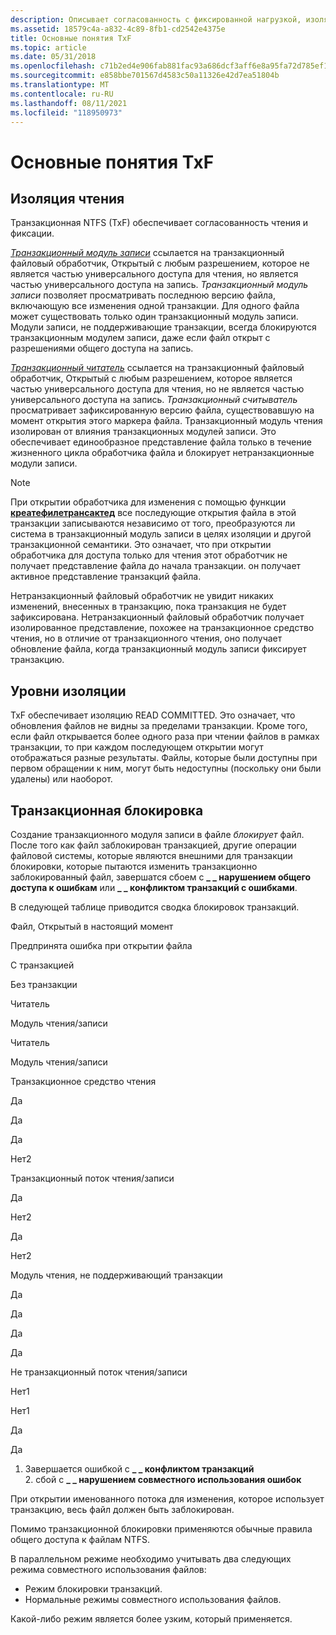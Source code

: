 ```yaml
---
description: Описывает согласованность с фиксированной нагрузкой, изоляцию с фиксированным чтением и понятия блокировки транзакций в транзакционной NTFS.
ms.assetid: 18579c4a-a832-4c89-8fb1-cd2542e4375e
title: Основные понятия TxF
ms.topic: article
ms.date: 05/31/2018
ms.openlocfilehash: c71b2ed4e906fab881fac93a686dcf3aff6e8a95fa72d785ef14320ef92c05ad
ms.sourcegitcommit: e858bbe701567d4583c50a11326e42d7ea51804b
ms.translationtype: MT
ms.contentlocale: ru-RU
ms.lasthandoff: 08/11/2021
ms.locfileid: "118950973"
---
```

# <a name="basic-txf-concepts"></a>Основные понятия TxF

## <a name="read-isolation"></a>Изоляция чтения

Транзакционная NTFS (TxF) обеспечивает согласованность чтения и фиксации.

[*Транзакционный модуль записи*](glossary.md) ссылается на транзакционный файловый обработчик, Открытый с любым разрешением, которое не является частью универсального доступа для чтения, но является частью универсального доступа на запись. *Транзакционный модуль записи* позволяет просматривать последнюю версию файла, включающую все изменения одной транзакции. Для одного файла может существовать только один транзакционный модуль записи. Модули записи, не поддерживающие транзакции, всегда блокируются транзакционным модулем записи, даже если файл открыт с разрешениями общего доступа на запись.

[*Транзакционный читатель*](glossary.md) ссылается на транзакционный файловый обработчик, Открытый с любым разрешением, которое является частью универсального доступа для чтения, но не является частью универсального доступа на запись. *Транзакционный считыватель* просматривает зафиксированную версию файла, существовавшую на момент открытия этого маркера файла. Транзакционный модуль чтения изолирован от влияния транзакционных модулей записи. Это обеспечивает единообразное представление файла только в течение жизненного цикла обработчика файла и блокирует нетранзакционные модули записи.

> [!Note]  
> При открытии обработчика для изменения с помощью функции [**креатефилетрансактед**](/windows/desktop/api/WinBase/nf-winbase-createfiletransacteda) все последующие открытия файла в этой транзакции записываются независимо от того, преобразуются ли система в транзакционный модуль записи в целях изоляции и другой транзакционной семантики. Это означает, что при открытии обработчика для доступа только для чтения этот обработчик не получает представление файла до начала транзакции. он получает активное представление транзакций файла.

 

Нетранзакционный файловый обработчик не увидит никаких изменений, внесенных в транзакцию, пока транзакция не будет зафиксирована. Нетранзакционный файловый обработчик получает изолированное представление, похожее на транзакционное средство чтения, но в отличие от транзакционного чтения, оно получает обновление файла, когда транзакционный модуль записи фиксирует транзакцию.

## <a name="isolation-levels"></a>Уровни изоляции

TxF обеспечивает изоляцию READ COMMITTED. Это означает, что обновления файлов не видны за пределами транзакции. Кроме того, если файл открывается более одного раза при чтении файлов в рамках транзакции, то при каждом последующем открытии могут отображаться разные результаты. Файлы, которые были доступны при первом обращении к ним, могут быть недоступны (поскольку они были удалены) или наоборот.

## <a name="transactional-locking"></a>Транзакционная блокировка

Создание транзакционного модуля записи в файле *блокирует* файл. После того как файл заблокирован транзакцией, другие операции файловой системы, которые являются внешними для транзакции блокировки, которые пытаются изменить транзакционно заблокированный файл, завершатся сбоем с **\_ \_ нарушением общего доступа к ошибкам** или **\_ \_ конфликтом транзакций с ошибками**.

В следующей таблице приводится сводка блокировок транзакций.



Файл, Открытый в настоящий момент

Предпринята ошибка при открытии файла

С транзакцией

Без транзакции

Читатель

Модуль чтения/записи

Читатель

Модуль чтения/записи

Транзакционное средство чтения

Да

Да

Да

Нет2

Транзакционный поток чтения/записи

Да

Нет2

Да

Нет2

Модуль чтения, не поддерживающий транзакции

Да

Да

Да

Да

Не транзакционный поток чтения/записи

Нет1

Нет1

Да

Да

1. Завершается ошибкой с **\_ \_ конфликтом транзакций**<br/> 2. сбой с **\_ \_ нарушением совместного использования ошибок**<br/>



 

При открытии именованного потока для изменения, которое использует транзакцию, весь файл должен быть заблокирован.

Помимо транзакционной блокировки применяются обычные правила общего доступа к файлам NTFS.

В параллельном режиме необходимо учитывать два следующих режима совместного использования файлов:

-   Режим блокировки транзакций.
-   Нормальные режимы совместного использования файлов.

Какой-либо режим является более узким, который применяется.

 

 





